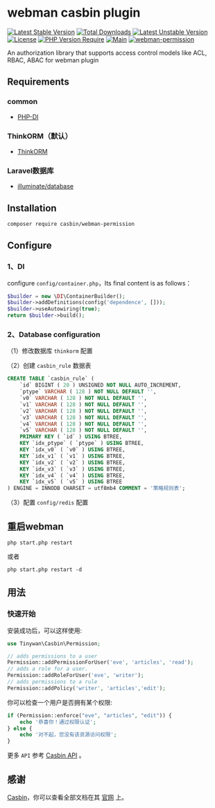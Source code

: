 # webman casbin plugin

[![Latest Stable Version](http://poser.pugx.org/casbin/webman-permission/v)](https://packagist.org/packages/casbin/webman-permission) [![Total Downloads](http://poser.pugx.org/casbin/webman-permission/downloads)](https://packagist.org/packages/casbin/webman-permission) [![Latest Unstable Version](http://poser.pugx.org/casbin/webman-permission/v/unstable)](https://packagist.org/packages/casbin/webman-permission) [![License](http://poser.pugx.org/casbin/webman-permission/license)](https://packagist.org/packages/casbin/webman-permission) [![PHP Version Require](http://poser.pugx.org/casbin/webman-permission/require/php)](https://packagist.org/packages/casbin/webman-permission) [![Main](https://img.shields.io/github/last-commit/php-casbin/webman-permission/main)]()
[![webman-permission](https://img.shields.io/github/v/tag/php-casbin/webman-permission?color=ff69b4)]()

An authorization library that supports access control models like ACL, RBAC, ABAC for webman plugin

## Requirements

### common

- [PHP-DI](https://github.com/PHP-DI/PHP-DI)

### ThinkORM（默认）

- [ThinkORM](https://www.workerman.net/doc/webman/db/others.html)

### Laravel数据库

- [illuminate/database](https://www.workerman.net/doc/webman/db/tutorial.html)

## Installation

```sh
composer require casbin/webman-permission
```

## Configure

### 1、DI

configure `config/container.php`，Its final content is as follows：

```php
$builder = new \DI\ContainerBuilder();
$builder->addDefinitions(config('dependence', []));
$builder->useAutowiring(true);
return $builder->build();
```

### 2、Database configuration

（1）修改数据库 `thinkorm` 配置

（2）创建 `casbin_rule` 数据表

```sql
CREATE TABLE `casbin_rule` (
	`id` BIGINT ( 20 ) UNSIGNED NOT NULL AUTO_INCREMENT,
	`ptype` VARCHAR ( 128 ) NOT NULL DEFAULT '',
	`v0` VARCHAR ( 128 ) NOT NULL DEFAULT '',
	`v1` VARCHAR ( 128 ) NOT NULL DEFAULT '',
	`v2` VARCHAR ( 128 ) NOT NULL DEFAULT '',
	`v3` VARCHAR ( 128 ) NOT NULL DEFAULT '',
	`v4` VARCHAR ( 128 ) NOT NULL DEFAULT '',
	`v5` VARCHAR ( 128 ) NOT NULL DEFAULT '',
	PRIMARY KEY ( `id` ) USING BTREE,
	KEY `idx_ptype` ( `ptype` ) USING BTREE,
	KEY `idx_v0` ( `v0` ) USING BTREE,
	KEY `idx_v1` ( `v1` ) USING BTREE,
	KEY `idx_v2` ( `v2` ) USING BTREE,
	KEY `idx_v3` ( `v3` ) USING BTREE,
	KEY `idx_v4` ( `v4` ) USING BTREE,
    KEY `idx_v5` ( `v5` ) USING BTREE 
) ENGINE = INNODB CHARSET = utf8mb4 COMMENT = '策略规则表';
```
（3）配置 `config/redis` 配置

## 重启webman

```
php start.php restart
```
或者
```
php start.php restart -d
```

## 用法

### 快速开始

安装成功后，可以这样使用:

```php
use Tinywan\Casbin\Permission;

// adds permissions to a user
Permission::addPermissionForUser('eve', 'articles', 'read');
// adds a role for a user.
Permission::addRoleForUser('eve', 'writer');
// adds permissions to a rule
Permission::addPolicy('writer', 'articles','edit');
```

你可以检查一个用户是否拥有某个权限:

```php
if (Permission::enforce("eve", "articles", "edit")) {
    echo '恭喜你！通过权限认证';
} else {
    echo '对不起，您没有该资源访问权限';
}
```

更多 `API` 参考 [Casbin API](https://casbin.org/docs/en/management-api) 。

## 感谢

[Casbin](https://github.com/php-casbin/php-casbin)，你可以查看全部文档在其 [官网](https://casbin.org/) 上。
